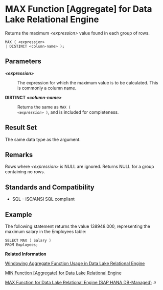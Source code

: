 <!-- loioa5626d6684f210158cafad316e131142 -->

# MAX Function \[Aggregate\] for Data Lake Relational Engine

Returns the maximum *<expression\>* value found in each group of rows.



```
MAX ( <expression>
| DISTINCT <column-name> );
```



<a name="loioa5626d6684f210158cafad316e131142__MAX_parm1"/>

## Parameters


<dl>
<dt><b>

*<expression\>*

</b></dt>
<dd>

The expression for which the maximum value is to be calculated. This is commonly a column name.



</dd><dt><b>

DISTINCT *<column-name\>*

</b></dt>
<dd>

Returns the same as <code>MAX ( <i class="varname">&lt;expression&gt;</i> )</code>, and is included for completeness.



</dd>
</dl>



<a name="loioa5626d6684f210158cafad316e131142__MAX_returns1"/>

## Result Set

The same data type as the argument.



<a name="loioa5626d6684f210158cafad316e131142__MAX_remarks1"/>

## Remarks

Rows where *<expression\>* is NULL are ignored. Returns NULL for a group containing no rows.



<a name="loioa5626d6684f210158cafad316e131142__MAX_standards1"/>

## Standards and Compatibility

-   SQL – ISO/ANSI SQL compliant



<a name="loioa5626d6684f210158cafad316e131142__MAX_example1"/>

## Example

The following statement returns the value 138948.000, representing the maximum salary in the Employees table:

```
SELECT MAX ( Salary )
FROM Employees;
```

**Related Information**  


[Windowing Aggregate Function Usage in Data Lake Relational Engine](windowing-aggregate-function-usage-in-data-lake-relational-engine-a527f35.md "A major feature of the ISO/ANSI SQL extensions for OLAP is a construct called a window.")

[MIN Function \[Aggregate\] for Data Lake Relational Engine](min-function-aggregate-for-data-lake-relational-engine-a5638af.md "Returns the minimum expression value found in each group of rows.")

[MAX Function for Data Lake Relational Engine (SAP HANA DB-Managed)](https://help.sap.com/viewer/a898e08b84f21015969fa437e89860c8/2024_1_QRC/en-US/ae1f29e228714cf085d6eb1d0ee075f8.html "Returns the maximum expression value found in each group of rows.") :arrow_upper_right:

